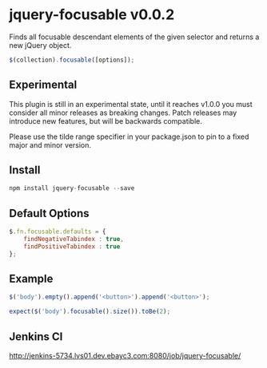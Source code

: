 # jquery-focusable v0.0.2

Finds all focusable descendant elements of the given selector and returns a new jQuery object.

```js
$(collection).focusable([options]);
```

## Experimental

This plugin is still in an experimental state, until it reaches v1.0.0 you must consider all minor releases as breaking changes. Patch releases may introduce new features, but will be backwards compatible.

Please use the tilde range specifier in your package.json to pin to a fixed major and minor version.

## Install

```js
npm install jquery-focusable --save
```

## Default Options

```js
$.fn.focusable.defaults = {
    findNegativeTabindex : true,
    findPositiveTabindex : true
};
```

## Example

```js
$('body').empty().append('<button>').append('<button>');

expect($('body').focusable().size()).toBe(2);
```

## Jenkins CI

http://jenkins-5734.lvs01.dev.ebayc3.com:8080/job/jquery-focusable/
